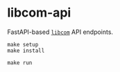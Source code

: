 # libcom-api

FastAPI-based [`libcom`](https://github.com/bcmi/libcom) API endpoints.

```shell
make setup
make install
```

```shell
make run
```
